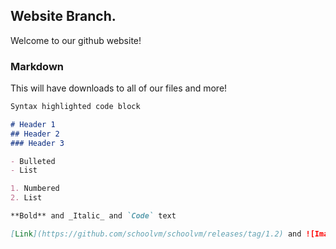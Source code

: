 ## Website Branch.

Welcome to our github website!

### Markdown

This will have downloads to all of our files and more!

```markdown
Syntax highlighted code block

# Header 1
## Header 2
### Header 3

- Bulleted
- List

1. Numbered
2. List

**Bold** and _Italic_ and `Code` text

[Link](https://github.com/schoolvm/schoolvm/releases/tag/1.2) and ![Image](src)
